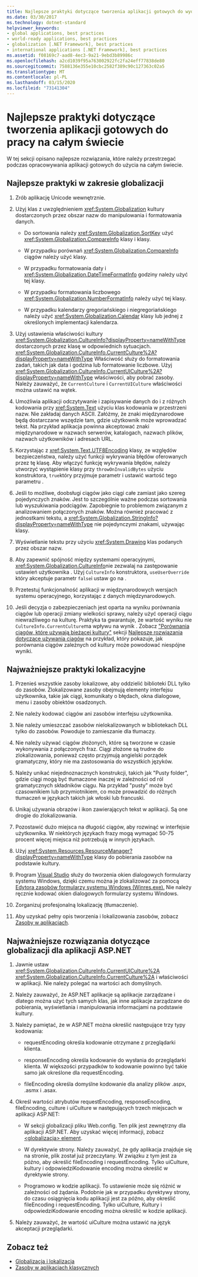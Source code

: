 ```yaml
---
title: Najlepsze praktyki dotyczące tworzenia aplikacji gotowych do wydania
ms.date: 03/30/2017
ms.technology: dotnet-standard
helpviewer_keywords:
- global applications, best practices
- world-ready applications, best practices
- globalization [.NET Framework], best practices
- international applications [.NET Framework], best practices
ms.assetid: f08169c7-aad8-4ec3-9a21-9ebd3b89986c
ms.openlocfilehash: a2cd1039f95a763002922fc2fa24eff77838de80
ms.sourcegitcommit: 7588136e355e10cbc2582f389c90c127363c02a5
ms.translationtype: MT
ms.contentlocale: pl-PL
ms.lasthandoff: 03/15/2020
ms.locfileid: "73141304"
---
```

# <a name="best-practices-for-developing-world-ready-applications"></a>Najlepsze praktyki dotyczące tworzenia aplikacji gotowych do pracy na całym świecie

W tej sekcji opisano najlepsze rozwiązania, które należy przestrzegać podczas opracowywania aplikacji gotowych do użycia na całym świecie.

## <a name="globalization-best-practices"></a>Najlepsze praktyki w zakresie globalizacji

1. Zrób aplikację Unicode wewnętrznie.

2. Użyj klas z uwzględnieniem <xref:System.Globalization> kultury dostarczonych przez obszar nazw do manipulowania i formatowania danych.

    - Do sortowania należy <xref:System.Globalization.SortKey> użyć <xref:System.Globalization.CompareInfo> klasy i klasy.

    - W przypadku porównań <xref:System.Globalization.CompareInfo> ciągów należy użyć klasy.

    - W przypadku formatowania daty i <xref:System.Globalization.DateTimeFormatInfo> godziny należy użyć tej klasy.

    - W przypadku formatowania liczbowego <xref:System.Globalization.NumberFormatInfo> należy użyć tej klasy.

    - W przypadku kalendarzy gregoriańskiego i niegregoriańskiego należy użyć <xref:System.Globalization.Calendar> klasy lub jednej z określonych implementacji kalendarza.

3. Użyj ustawienia właściwości kultury <xref:System.Globalization.CultureInfo?displayProperty=nameWithType> dostarczonych przez klasę w odpowiednich sytuacjach. <xref:System.Globalization.CultureInfo.CurrentCulture%2A?displayProperty=nameWithType> Właściwość służy do formatowania zadań, takich jak data i godzina lub formatowanie liczbowe. Użyj <xref:System.Globalization.CultureInfo.CurrentUICulture%2A?displayProperty=nameWithType> właściwości, aby pobrać zasoby. Należy zauważyć, że `CurrentCulture` i `CurrentUICulture` właściwości można ustawić na wątek.

4. Umożliwia aplikacji odczytywanie i zapisywanie danych do i z różnych kodowania przy <xref:System.Text> użyciu klas kodowania w przestrzeni nazw. Nie zakładaj danych ASCII. Załóżmy, że znaki międzynarodowe będą dostarczane wszędzie tam, gdzie użytkownik może wprowadzać tekst. Na przykład aplikacja powinna akceptować znaki międzynarodowe w nazwach serwerów, katalogach, nazwach plików, nazwach użytkowników i adresach URL.

5. Korzystając z <xref:System.Text.UTF8Encoding> klasy, ze względów bezpieczeństwa, należy użyć funkcji wykrywania błędów oferowanych przez tę klasę. Aby włączyć funkcję wykrywania błędów, należy utworzyć wystąpienie klasy przy `throwOnInvalidBytes` użyciu konstruktora, `true`który przyjmuje parametr i ustawić wartość tego parametru .

6. Jeśli to możliwe, doobsługi ciągów jako ciągi całe zamiast jako szereg pojedynczych znaków. Jest to szczególnie ważne podczas sortowania lub wyszukiwania podciągów. Zapobiegnie to problemom związanym z analizowaniem połączonych znaków. Można również pracować z jednostkami tekstu, a <xref:System.Globalization.StringInfo?displayProperty=nameWithType> nie pojedynczymi znakami, używając klasy.

7. Wyświetlanie tekstu przy użyciu <xref:System.Drawing> klas podanych przez obszar nazw.

8. Aby zapewnić spójność między systemami operacyjnymi, <xref:System.Globalization.CultureInfo>nie zezwalaj na zastępowanie ustawień użytkownika . Użyj `CultureInfo` konstruktora, `useUserOverride` który akceptuje parametr `false`i ustaw go na .

9. Przetestuj funkcjonalność aplikacji w międzynarodowych wersjach systemu operacyjnego, korzystając z danych międzynarodowych.

10. Jeśli decyzja o zabezpieczeniach jest oparta na wyniku porównania ciągów lub operacji zmiany wielkości sprawy, należy użyć operacji ciągu niewrażliwego na kulturę. Praktyka ta gwarantuje, że wartość wyniku nie `CultureInfo.CurrentCulture`ma wpływu na wynik . Zobacz ["Porównania ciągów, które używają bieżącej kultury"](../../../docs/standard/base-types/best-practices-strings.md#string-comparisons-that-use-the-current-culture) sekcji [Najlepsze rozwiązania dotyczące używania ciągów](../../../docs/standard/base-types/best-practices-strings.md) na przykład, który pokazuje, jak porównania ciągów zależnych od kultury może powodować niespójne wyniki.

## <a name="localization-best-practices"></a>Najważniejsze praktyki lokalizacyjne

1. Przenieś wszystkie zasoby lokalizowe, aby oddzielić biblioteki DLL tylko do zasobów. Zlokalizowane zasoby obejmują elementy interfejsu użytkownika, takie jak ciągi, komunikaty o błędach, okna dialogowe, menu i zasoby obiektów osadzonych.

2. Nie należy kodować ciągów ani zasobów interfejsu użytkownika.

3. Nie należy umieszczać zasobów nielokalizowanych w bibliotekach DLL tylko do zasobów. Powoduje to zamieszanie dla tłumaczy.

4. Nie należy używać ciągów złożonych, które są tworzone w czasie wykonywania z połączonych fraz. Ciągi złożone są trudne do zlokalizowania, ponieważ często przyjmują angielski porządek gramatyczny, który nie ma zastosowania do wszystkich języków.

5. Należy unikać niejednoznacznych konstrukcji, takich jak "Pusty folder", gdzie ciągi mogą być tłumaczone inaczej w zależności od ról gramatycznych składników ciągu. Na przykład "pusty" może być czasownikiem lub przymiotnikiem, co może prowadzić do różnych tłumaczeń w językach takich jak włoski lub francuski.

6. Unikaj używania obrazów i ikon zawierających tekst w aplikacji. Są one drogie do zlokalizowania.

7. Pozostawić dużo miejsca na długość ciągów, aby rozwinąć w interfejsie użytkownika. W niektórych językach frazy mogą wymagać 50-75 procent więcej miejsca niż potrzebują w innych językach.

8. Użyj <xref:System.Resources.ResourceManager?displayProperty=nameWithType> klasy do pobierania zasobów na podstawie kultury.

9. Program [Visual Studio](https://visualstudio.microsoft.com/vs/?utm_medium=microsoft&utm_source=docs.microsoft.com&utm_campaign=inline+link) służy do tworzenia okien dialogowych formularzy systemu Windows, dzięki czemu można je zlokalizować za pomocą [Edytora zasobów formularzy systemu Windows (Winres.exe).](../../../docs/framework/tools/winres-exe-windows-forms-resource-editor.md) Nie należy ręcznie kodować okien dialogowych formularzy systemu Windows.

10. Zorganizuj profesjonalną lokalizację (tłumaczenie).

11. Aby uzyskać pełny opis tworzenia i lokalizowania zasobów, zobacz [Zasoby w aplikacjach](../../../docs/framework/resources/index.md).

## <a name="globalization-best-practices-for-aspnet-applications"></a>Najważniejsze rozwiązania dotyczące globalizacji dla aplikacji ASP.NET

1. Jawnie ustaw <xref:System.Globalization.CultureInfo.CurrentUICulture%2A> <xref:System.Globalization.CultureInfo.CurrentCulture%2A> i właściwości w aplikacji. Nie należy polegać na wartości ach domyślnych.

2. Należy zauważyć, że ASP.NET aplikacje są aplikacje zarządzane i dlatego można użyć tych samych klas, jak inne aplikacje zarządzane do pobierania, wyświetlania i manipulowania informacjami na podstawie kultury.

3. Należy pamiętać, że w ASP.NET można określić następujące trzy typy kodowania:

    - requestEncoding określa kodowanie otrzymane z przeglądarki klienta.

    - responseEncoding określa kodowanie do wysłania do przeglądarki klienta. W większości przypadków to kodowanie powinno być takie samo jak określone dla requestEncoding.

    - fileEncoding określa domyślne kodowanie dla analizy plików .aspx, .asmx i .asax.

4. Określ wartości atrybutów requestEncoding, responseEncoding, fileEncoding, culture i uiCulture w następujących trzech miejscach w aplikacji ASP.NET:

    - W sekcji globalizacji pliku Web.config. Ten plik jest zewnętrzny dla aplikacji ASP.NET. Aby uzyskać więcej informacji, zobacz [ \<globalizacja> element](https://docs.microsoft.com/previous-versions/dotnet/netframework-4.0/hy4kkhe0(v=vs.100)).

    - W dyrektywie strony. Należy zauważyć, że gdy aplikacja znajduje się na stronie, plik został już przeczytany. W związku z tym jest za późno, aby określić fileEncoding i requestEncoding. Tylko uiCulture, kultury i odpowiedziKodowanie encoding można określić w dyrektywie strony.

    - Programowo w kodzie aplikacji. To ustawienie może się różnić w zależności od żądania. Podobnie jak w przypadku dyrektywy strony, do czasu osiągnięcia kodu aplikacji jest za późno, aby określić fileEncoding i requestEncoding. Tylko uiCulture, Kultury i odpowiedziKodowanie encoding można określić w kodzie aplikacji.

5. Należy zauważyć, że wartość uiCulture można ustawić na język akceptacji przeglądarki.

## <a name="see-also"></a>Zobacz też

- [Globalizacja i lokalizacja](../../../docs/standard/globalization-localization/index.md)
- [Zasoby w aplikacjach klasycznych](../../../docs/framework/resources/index.md)
